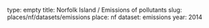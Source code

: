 type: empty
title: Norfolk Island / Emissions of pollutants
slug: places/nf/datasets/emissions
place: nf
dataset: emissions
year: 2014
